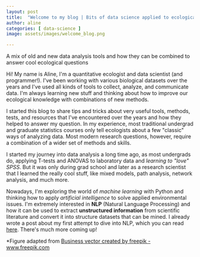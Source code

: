 ```yaml
---
layout: post
title:  "Welcome to my blog | Bits of data science applied to ecological questions"
author: aline
categories: [ data-science ]
image: assets/images/welcome_blog.png

---
```


A mix of old and new data analysis tools and how they can be combined to answer cool ecological questions

Hi! My name is Aline, I'm a quantitative ecologist and data scientist (and programmer!). I've been working with various biological datasets over the years and I've used all kinds of tools to collect, analyze, and communicate data. I'm always learning new stuff and thinking about how to improve our ecological knowledge with combinations of new methods.  


I started this blog to share tips and tricks about very useful tools, methods, tests, and resources that I've encountered over the years and how they helped to answer my question. In my experience, most traditional undergrad and graduate statistics courses only tell ecologists about a few "classic" ways of analyzing data. Most modern research questions, however, require a combination of a wider set of methods and skills.  

I started my journey into data analysis a long time ago, as most undergrads do, applying T-tests and ANOVAS to laboratory data and *learning to "love" SPSS*. But it was only during grad school and later as a research scientist that I learned the really cool stuff, like mixed models, path analysis, network analysis, and much more.

Nowadays, I'm exploring the world of *machine learning* with Python and thinking how to apply *artificial intelligence* to solve applied environmental issues. I'm extremely interested in **NLP** (Natural Language Processing) and how it can be used to extract **unstructured information** from scientific literature and convert it into structure datasets that can be mined. I already wrote a post about my first attempt to dive into NLP, which you can read <a href="https://alinequadros.github.io/blog/NLP-knowledge-discovery-science-literature">here</a>. There's much more coming up!


*Figure adapted from <a href="https://www.freepik.com/free-photos-vectors/business">Business vector created by freepik - www.freepik.com</a>
